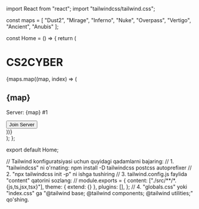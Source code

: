 import React from "react";
import "tailwindcss/tailwind.css";

const maps = [
  "Dust2", "Mirage", "Inferno", "Nuke", "Overpass", "Vertigo", "Ancient", "Anubis"
];

const Home = () => {
  return (
    <div className="min-h-screen bg-gray-900 text-white p-6">
      <h1 className="text-4xl font-bold text-yellow-400 text-center mb-6">CS2CYBER</h1>
      <div className="grid grid-cols-1 md:grid-cols-2 lg:grid-cols-3 gap-6">
        {maps.map((map, index) => (
          <div key={index} className="bg-gray-800 p-4 rounded-2xl shadow-lg text-center">
            <h2 className="text-2xl font-semibold mb-2">{map}</h2>
            <p className="text-sm text-gray-400">Server: {map} #1</p>
            <button className="mt-3 w-full bg-yellow-400 text-black hover:bg-yellow-500 py-2 px-4 rounded-lg">Join Server</button>
          </div>
        ))}
      </div>
    </div>
  );
};

export default Home;

// Tailwind konfiguratsiyasi uchun quyidagi qadamlarni bajaring:
// 1. "tailwindcss" ni o'rnating: npm install -D tailwindcss postcss autoprefixer
// 2. "npx tailwindcss init -p" ni ishga tushiring
// 3. tailwind.config.js faylida "content" qatorini sozlang:
// module.exports = { content: ["./src/**/*.{js,ts,jsx,tsx}"], theme: { extend: {} }, plugins: [], };
// 4. "globals.css" yoki "index.css" ga "@tailwind base; @tailwind components; @tailwind utilities;" qo'shing.
